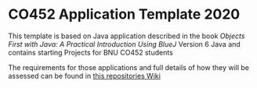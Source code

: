 # CO452 Application Template 2020
This template is based on Java application described in the book *Objects First with Java: A Practical Introduction Using BlueJ* Version 6 Java and contains starting Projects for BNU CO452 students  

The requirements for those applications and full details of how they will be assessed can be found in [this repositories Wiki](https://github.com/BNU-CO452/BlueJ-Apps/wiki)

